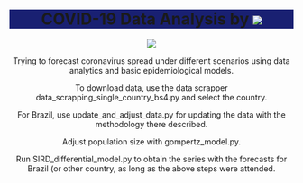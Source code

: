 <h1 align="center" style="background-color: #192072">
  COVID-19 Data Analysis by 
  <span>
    <a href="#" alt="Made with Python 3">
        <img src="https://i.ibb.co/VCz68QL/Screenshot-17.png" />
    </a>
  </span>
</h1>

<p align="center">
    <a href="#" alt="Made with Python 3">
        <img src="https://img.shields.io/badge/made%20with-Python%203-blue?style=flat&logo=python" />
    </a>
</p>

<p align="center">
  Trying to forecast coronavirus spread under different scenarios using data analytics and basic epidemiological models.
</p>

<p align="center">
  To download data, use the data scrapper data_scrapping_single_country_bs4.py and select the country.
</p>

<p align="center">
  For Brazil, use update_and_adjust_data.py for updating the data with the methodology there described.
</p>

<p align="center">
  Adjust population size with gompertz_model.py.
 </p>
 
 <p align="center">
  Run SIRD_differential_model.py to obtain the series with the forecasts for Brazil (or other country, as long as the above steps were attended.
 </p> 




